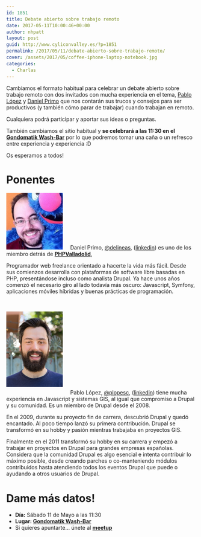 ```yaml
---
id: 1851
title: Debate abierto sobre trabajo remoto
date: 2017-05-11T10:00:46+00:00
author: nhpatt
layout: post
guid: http://www.cyliconvalley.es/?p=1851
permalink: /2017/05/11/debate-abierto-sobre-trabajo-remoto/
cover: /assets/2017/05/coffee-iphone-laptop-notebook.jpg
categories:
  - Charlas
---
```

Cambiamos el formato habitual para celebrar un debate abierto sobre trabajo remoto con dos invitados con mucha experiencia en el tema, [Pablo López](https://twitter.com/plopesc) y [Daniel Primo](https://twitter.com/delineas) que nos contarán sus trucos y consejos para ser productivos (y también cómo parar de trabajar) cuando trabajan en remoto.

Cualquiera podrá participar y aportar sus ideas o preguntas.

También cambiamos el sitio habitual y **se celebrará a las 11:30 en el [Gondomatik Wash-Bar](https://www.facebook.com/gondomatik/)** por lo que podremos tomar una caña o un refresco entre experiencia y experiencia :D

Os esperamos a todos!

# Ponentes

<img class="alignleft wp-image-1566" style="margin-right: 20px;" src="/assets/2015/05/delineas.jpeg" alt="delineas" width="150" />Daniel Primo, <a href="https://twitter.com/delineas" target="_blank">@delineas</a>, (<a href="https://es.linkedin.com/in/danielprimo" target="_blank">linkedin</a>) es uno de los miembro detrás de <a href="https://twitter.com/php_vll?lang=en" target="_blank"><strong>PHPValladolid</strong></a>,

Programador web freelance orientado a hacerte la vida más fácil. Desde sus comienzos desarrolla con plataformas de software libre basadas en PHP, presentándose incluso como analista Drupal. Ya hace unos años comenzó el necesario giro al lado todavía más oscuro: Javascript, Symfony, aplicaciones móviles híbridas y buenas prácticas de programación.

&nbsp;

<img class="alignleft wp-image-1566" style="margin-right: 20px; margin-bottom: 20px;" src="/assets/2017/05/picture-290-1473442774.jpg" alt="delineas" width="150" />Pablo López, <a href="https://twitter.com/plopesc" target="_blank">@plopesc</a>, (<a href="https://www.linkedin.com/in/plopesc" target="_blank">linkedin</a>) tiene mucha experiencia en Javascript y sistemas GIS, al igual que compromiso a Drupal y su comunidad. Es un miembro de Drupal desde el 2008.

En el 2009, durante su proyecto fin de carrera, descubrió Drupal y quedó encantado. Al poco tiempo lanzó su primera contribución. Drupal se transformó en su hobby y pasión mientras trabajaba en proyectos GIS.

Finalmente en el 2011 transformó su hobby en su carrera y empezó a trabajar en proyectos en Drupal para grandes empresas españolas. Considera que la comunidad Drupal es algo esencial e intenta contribuir lo máximo posible, desde creando parches o co-manteniendo módulos contribuidos hasta atendiendo todos los eventos Drupal que puede o ayudando a otros usuarios de Drupal.

# Dame más datos!

  * **Día:** Sábado 11 de Mayo a las 11:30
  * **Lugar: [Gondomatik Wash-Bar](https://www.facebook.com/gondomatik/)**
  * Si quieres apuntarte… únete al **<a href="https://www.meetup.com/es-ES/Cylicon-Valley/events/239593073/" target="_blank">meetup</a>**
